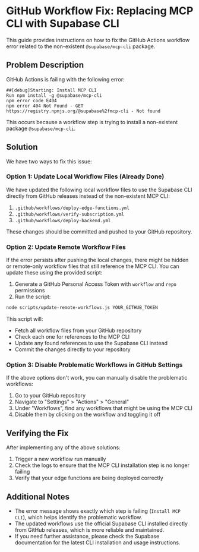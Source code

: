 # GitHub Workflow Fix: Replacing MCP CLI with Supabase CLI

This guide provides instructions on how to fix the GitHub Actions workflow error related to the non-existent `@supabase/mcp-cli` package.

## Problem Description

GitHub Actions is failing with the following error:

```
##[debug]Starting: Install MCP CLI
Run npm install -g @supabase/mcp-cli
npm error code E404
npm error 404 Not Found - GET https://registry.npmjs.org/@supabase%2fmcp-cli - Not found
```

This occurs because a workflow step is trying to install a non-existent package `@supabase/mcp-cli`.

## Solution

We have two ways to fix this issue:

### Option 1: Update Local Workflow Files (Already Done)

We have updated the following local workflow files to use the Supabase CLI directly from GitHub releases instead of the non-existent MCP CLI:

1. `.github/workflows/deploy-edge-functions.yml`
2. `.github/workflows/verify-subscription.yml`
3. `.github/workflows/deploy-backend.yml`

These changes should be committed and pushed to your GitHub repository.

### Option 2: Update Remote Workflow Files

If the error persists after pushing the local changes, there might be hidden or remote-only workflow files that still reference the MCP CLI. You can update these using the provided script:

1. Generate a GitHub Personal Access Token with `workflow` and `repo` permissions
2. Run the script:

```bash
node scripts/update-remote-workflows.js YOUR_GITHUB_TOKEN
```

This script will:
- Fetch all workflow files from your GitHub repository
- Check each one for references to the MCP CLI
- Update any found references to use the Supabase CLI instead
- Commit the changes directly to your repository

### Option 3: Disable Problematic Workflows in GitHub Settings

If the above options don't work, you can manually disable the problematic workflows:

1. Go to your GitHub repository
2. Navigate to "Settings" > "Actions" > "General"
3. Under "Workflows", find any workflows that might be using the MCP CLI
4. Disable them by clicking on the workflow and toggling it off

## Verifying the Fix

After implementing any of the above solutions:

1. Trigger a new workflow run manually
2. Check the logs to ensure that the MCP CLI installation step is no longer failing
3. Verify that your edge functions are being deployed correctly

## Additional Notes

- The error message shows exactly which step is failing (`Install MCP CLI`), which helps identify the problematic workflow.
- The updated workflows use the official Supabase CLI installed directly from GitHub releases, which is more reliable and maintained.
- If you need further assistance, please check the Supabase documentation for the latest CLI installation and usage instructions. 